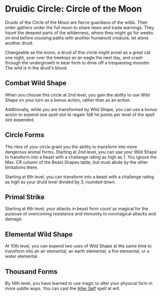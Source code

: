 # Druidic Circle: Circle of the Moon
Druids of the Circle of the Moon are fierce guardians of the wilds. Their order gathers under the full moon to share news and trade warnings. They haunt the deepest parts of the wilderness, where they might go for weeks on end before crossing paths with another humanoid creature, let alone another druid.

Changeable as the moon, a druid of this circle might prowl as a great cat one night, soar over the treetops as an eagle the next day, and crash through the undergrowth in bear form to drive off a trespassing monster. The wild is in the druid's blood.

## Combat Wild Shape
When you choose this circle at 2nd level, you gain the ability to use Wild Shape on your turn as a bonus action, rather than as an action.

Additionally, while you are transformed by Wild Shape, you can use a bonus action to expend one spell slot to regain 1d8 hit points per level of the spell slot expended.

## Circle Forms
The rites of your circle grant you the ability to transform into more dangerous animal forms. Starting at 2nd level, you can use your Wild Shape to transform into a beast with a challenge rating as high as 1. You ignore the Max. CR column of the Beast Shapes table, but must abide by the other limitations there.

Starting at 6th level, you can transform into a beast with a challenge rating as high as your druid level divided by 3, rounded down.

## Primal Strike
Starting at 6th level, your attacks in beast form count as magical for the purpose of overcoming resistance and immunity to nonmagical attacks and damage.

## Elemental Wild Shape
At 10th level, you can expend two uses of Wild Shape at the same time to transform into an air elemental, an earth elemental, a fire elemental, or a water elemental.

## Thousand Forms
By 14th level, you have learned to use magic to alter your physical form in more subtle ways. You can cast the [Alter Self]() spell at will.
